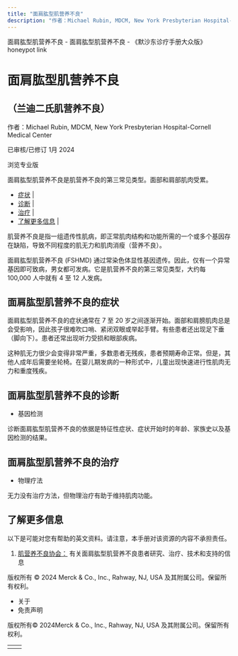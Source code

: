 ```yaml
---
title: "面肩肱型肌营养不良"
description: "作者：Michael Rubin, MDCM, New York Presbyterian Hospital-Cornell Medical Center"
---
```


﻿面肩肱型肌营养不良 \- 面肩肱型肌营养不良 \- 《默沙东诊疗手册大众版》 honeypot link

# 面肩肱型肌营养不良

## （兰迪二氏肌营养不良）

作者：Michael Rubin, MDCM, New York Presbyterian Hospital-Cornell Medical Center

已审核/已修订 1月 2024

浏览专业版

面肩肱型肌营养不良是肌营养不良的第三常见类型。面部和肩部肌肉受累。

- [症状](#症状_v49401192_zh) \|
- [诊断](#诊断_v49401196_zh) \|
- [治疗](#治疗_v49401203_zh) \|
- [了解更多信息](#了解更多信息_v49401210_zh) \|

肌营养不良是指一组遗传性肌病，即正常肌肉结构和功能所需的一个或多个基因存在缺陷，导致不同程度的肌无力和肌肉消瘦（营养不良）。

面肩肱型肌营养不良 (FSHMD) 通过常染色体显性基因遗传。因此，仅有一个异常基因即可致病，男女都可发病。它是肌营养不良的第三常见类型，大约每 100,000 人中就有 4 至 12 人发病。

## 面肩肱型肌营养不良的症状

面肩肱型肌营养不良的症状通常在 7 至 20 岁之间逐渐开始。面部和肩膀肌肉总是会受影响，因此孩子很难吹口哨、紧闭双眼或举起手臂。有些患者还出现足下垂（脚向下）。患者还常出现听力受损和眼部疾病。

这种肌无力很少会变得非常严重，多数患者无残疾，患者预期寿命正常。但是，其他人成年后需要坐轮椅。在婴儿期发病的一种形式中，儿童出现快速进行性肌肉无力和重度残疾。

## 面肩肱型肌营养不良的诊断

- 基因检测


诊断面肩肱型肌营养不良的依据是特征性症状、症状开始时的年龄、家族史以及基因检测的结果。

## 面肩肱型肌营养不良的治疗

- 物理疗法


无力没有治疗方法，但物理治疗有助于维持肌肉功能。

## 了解更多信息

以下是可能对您有帮助的英文资料。请注意，本手册对该资源的内容不承担责任。

1. [肌营养不良协会：](https://www.mda.org/disease/facioscapulohumeral-muscular-dystrophy) 有关面肩肱型肌营养不良患者研究、治疗、技术和支持的信息




版权所有 © 2024
Merck & Co., Inc., Rahway, NJ, USA 及其附属公司。保留所有权利。

- 关于
- 免责声明

版权所有© 2024Merck & Co., Inc., Rahway, NJ, USA 及其附属公司。保留所有权利。

|     |     |
| --- | --- |
|  |  |